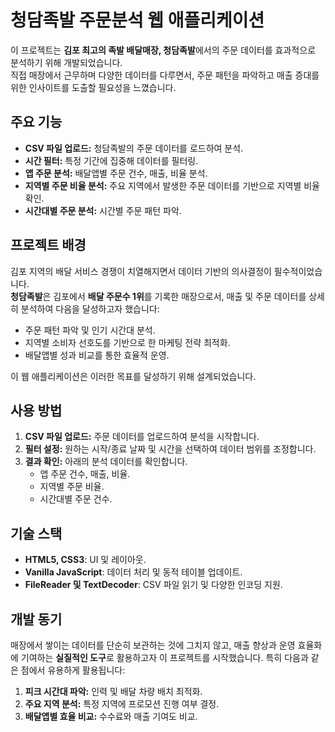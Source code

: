 # 청담족발 주문분석 웹 애플리케이션

이 프로젝트는 **김포 최고의 족발 배달매장, 청담족발**에서의 주문 데이터를 효과적으로 분석하기 위해 개발되었습니다.  
직접 매장에서 근무하며 다양한 데이터를 다루면서, 주문 패턴을 파악하고 매출 증대를 위한 인사이트를 도출할 필요성을 느꼈습니다.

## 주요 기능

- **CSV 파일 업로드:** 청담족발의 주문 데이터를 로드하여 분석.
- **시간 필터:** 특정 기간에 집중해 데이터를 필터링.
- **앱 주문 분석:** 배달앱별 주문 건수, 매출, 비율 분석.
- **지역별 주문 비율 분석:** 주요 지역에서 발생한 주문 데이터를 기반으로 지역별 비율 확인.
- **시간대별 주문 분석:** 시간별 주문 패턴 파악.

## 프로젝트 배경

김포 지역의 배달 서비스 경쟁이 치열해지면서 데이터 기반의 의사결정이 필수적이었습니다.  
**청담족발**은 김포에서 **배달 주문수 1위**를 기록한 매장으로서, 매출 및 주문 데이터를 상세히 분석하여 다음을 달성하고자 했습니다:

- 주문 패턴 파악 및 인기 시간대 분석.
- 지역별 소비자 선호도를 기반으로 한 마케팅 전략 최적화.
- 배달앱별 성과 비교를 통한 효율적 운영.

이 웹 애플리케이션은 이러한 목표를 달성하기 위해 설계되었습니다.

## 사용 방법

1. **CSV 파일 업로드:** 주문 데이터를 업로드하여 분석을 시작합니다.
2. **필터 설정:** 원하는 시작/종료 날짜 및 시간을 선택하여 데이터 범위를 조정합니다.
3. **결과 확인:** 아래의 분석 데이터를 확인합니다.
   - 앱 주문 건수, 매출, 비율.
   - 지역별 주문 비율.
   - 시간대별 주문 건수.

## 기술 스택

- **HTML5, CSS3**: UI 및 레이아웃.
- **Vanilla JavaScript**: 데이터 처리 및 동적 테이블 업데이트.
- **FileReader 및 TextDecoder**: CSV 파일 읽기 및 다양한 인코딩 지원.

## 개발 동기

매장에서 쌓이는 데이터를 단순히 보관하는 것에 그치지 않고, 매출 향상과 운영 효율화에 기여하는 **실질적인 도구**로 활용하고자 이 프로젝트를 시작했습니다. 특히 다음과 같은 점에서 유용하게 활용됩니다:

1. **피크 시간대 파악:** 인력 및 배달 차량 배치 최적화.
2. **주요 지역 분석:** 특정 지역에 프로모션 진행 여부 결정.
3. **배달앱별 효율 비교:** 수수료와 매출 기여도 비교.
